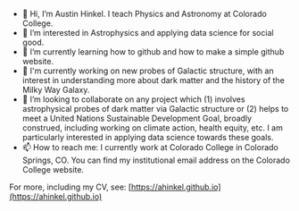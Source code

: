 - 👋 Hi, I’m Austin Hinkel.  I teach Physics and Astronomy at Colorado College. 
- 👀 I’m interested in Astrophysics and applying data science for social good. 
- 🌱 I’m currently learning how to github and how to make a simple github website. 
- 💼 I'm currently working on new probes of Galactic structure, with an interest in understanding more about dark matter and the history of the Milky Way Galaxy. 
- 💞️ I’m looking to collaborate on any project which (1) involves astrophysical probes of dark matter via Galactic structure or (2) helps to meet a United Nations Sustainable Development Goal, broadly construed, including working on climate action, health equity, etc.  I am particularly interested in applying data science towards these goals. 
- 📫 How to reach me: I currently work at Colorado College in Colorado Springs, CO.  You can find my institutional email address on the Colorado College website. 

For more, including my CV, see: [https://ahinkel.github.io](https://ahinkel.github.io) 


<!---
ahinkel/ahinkel is a ✨ special ✨ repository because its `README.md` (this file) appears on your GitHub profile.
You can click the Preview link to take a look at your changes.
--->
